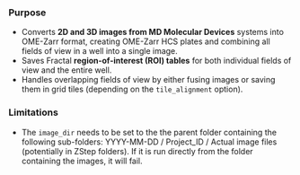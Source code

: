 ### Purpose
- Converts **2D and 3D images from MD Molecular Devices** systems into OME-Zarr format, creating OME-Zarr HCS plates and combining all fields of view in a well into a single image.
- Saves Fractal **region-of-interest (ROI) tables** for both individual fields of view and the entire well.
- Handles overlapping fields of view by either fusing images or saving them in grid tiles (depending on the `tile_alignment` option).

### Limitations
- The `image_dir` needs to be set to the the parent folder containing the following sub-folders: YYYY-MM-DD / Project_ID / Actual image files (potentially in ZStep folders). If it is run directly from the folder containing the images, it will fail.
